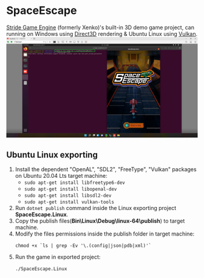# SpaceEscape

[Stride Game Engine](https://www.stride3d.net/) (formerly Xenko)'s built-in 3D demo game project, can running on Windows using [Direct3D](https://docs.microsoft.com/en-us/windows/win32/direct3d) rendering & Ubuntu Linux using [Vulkan](https://vulkan.org/).
![Linux ScreenShot](./pics/LinuxScreenShot.png)

## Ubuntu Linux exporting

1. Install the dependent "OpenAL", "SDL2", "FreeType", "Vulkan" packages on Ubuntu 20.04 Lts target machine: 
    - `sudo apt-get install libfreetype6-dev`
	- `sudo apt-get install libopenal-dev`
	- `sudo apt-get install libsdl2-dev`
	- `sudo apt-get install vulkan-tools` 
2. Run `dotnet publish` command inside the Linux exporting project **SpaceEscape.Linux**.
3. Copy the publish files(**Bin\Linux\Debug\linux-64\publish**) to target machine.
4. Modify the files permissions inside the publish folder in target machine:
	```
    chmod +x `ls | grep -Ev '\.(config|json|pdb|xml)'`
    ```
5. Run the game in exported project:
    ```
    ./SpaceEscape.Linux
    ```